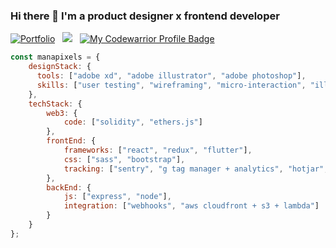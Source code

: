 ### Hi there 👋 I'm a product designer x frontend developer

<a href="https://manapixels.com"><img alt="Portfolio" src="https://img.shields.io/badge/Portfolio%20-%23303030.svg?&style=flat&logo=okta&logoColor=f0c09c"/></a> &nbsp;
<a href="https://www.instagram.com/_zylovesbeautifulstuff/"><img src="https://img.shields.io/badge/__zylovesbeautifulstuff_-303030?style=flat&logo=Instagram&logoColor=ffadb9"/></a> &nbsp;
<a href="https://www.codewars.com/users/edamamoo/">![My Codewarrior Profile Badge](https://www.codewars.com/users/edamamoo/badges/micro)</a>

```javascript
const manapixels = {
    designStack: {
      tools: ["adobe xd", "adobe illustrator", "adobe photoshop"],
      skills: ["user testing", "wireframing", "micro-interaction", "illustration"]
    },
    techStack: {
        web3: {
            code: ["solidity", "ethers.js"]
        },
        frontEnd: {
            frameworks: ["react", "redux", "flutter"],
            css: ["sass", "bootstrap"],
            tracking: ["sentry", "g tag manager + analytics", "hotjar", "tawkto"]
        },
        backEnd: {
            js: ["express", "node"],
            integration: ["webhooks", "aws cloudfront + s3 + lambda"]
        }      
    }
};
```
